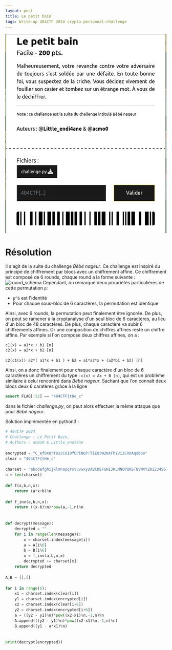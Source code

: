 ```yaml
---
layout: post
title: Le petit bain
tags: Write-up 404CTF 2024 crypto personnal-challenge
---
```

![](assets/img/le_petit_bain_screenshot.png)
# Résolution
Il s'agit de la suite du challenge *Bébé nageur*. Ce challenge est inspiré du principe de chiffrement par blocs avec un chiffrement affine. Ce chiffrement est composé de 6 rounds, chaque round a la forme suivante : 
![round_schema](https://acmo0.github.io/assets/img/diag1.drawio.png)
Cependant, on remarque deux propriétés particulières de cette permutation `p`:
- `p^6` est l'identité
- Pour chaque sous-bloc de 6 caractères, la permutation est identique

Ainsi, avec 6 rounds, la permutation peut finalement être ignorée. De plus, on peut se ramener à la cryptanalyse d'un seul bloc de 6 caractères, au lieu d'un bloc de 48 caractères.
De plus, chaque caractère va subir 6 chiffrements affines. Or une composition de chiffres affines reste un chiffre affine. Par exemple si l'on compose deux chiffres affines, on a :
```
c1(x) = a1*x + b1 [n]
c2(x) = a2*x + b2 [n]

c2(c1(x)) a2*( a1*x + b1 ) + b2 = a1*a2*x + (a2*b1 + b2) [n]
```

Ainsi, on a donc finalement pour chaque caractère d'un bloc de 6 caractères un chiffrement du type : `c(x) = Ax + B [n]`, qui est un problème similaire à celui rencontré dans *Bébé nageur*. Sachant que l'on connaît deux blocs deux 6 caratères grâce à la ligne
```python
assert FLAG[:12] == "404CTF{tHe_c"
```
dans le fichier *challenge.py*, on peut alors effectuer la même attaque que pour *Bébé nageur*.

Solution implémentée en python3 :
```python
# 404CTF 2024
# Challenge : Le Petit Bain,  
# Authors : acmo0 & Little_endi4ne

encrypted = "C_ef8K8rT83JC8I0fOPiN6P!liE03W2NXFh1viJCROAqXb6o"
clear = "404CTF{tHe_c"

charset = "abcdefghijklmnopqrstuvwxyzABCDEFGHIJKLMNOPQRSTUVWXYZ0123456789{}_-!"
n = len(charset)

def f(a,b,n,x):
	return (a*x+b)%n

def f_inv(a,b,n,x):
	return ((x-b)%n)*pow(a,-1,n)%n


def decrypt(message):
	decrypted = ""
	for i in range(len(message)):
		x = charset.index(message[i])
		a = A[i%6]
		b = B[i%6]
		x = f_inv(a,b,n,x)
		decrypted += charset[x]
	return decrypted

A,B = [],[]

for i in range(6):
	x1 = charset.index(clear[i])
	y1 = charset.index(encrypted[i])
	x2 = charset.index(clear[i+6])
	y2 = charset.index(encrypted[i+6])
	a = ((y2 - y1)%n)*pow((x2-x1)%n,-1,n)%n
	A.append(((y2 - y1)%n)*pow((x2-x1)%n,-1,n)%n)
	B.append((y1 - a*x1)%n)


print(decrypt(encrypted))
```